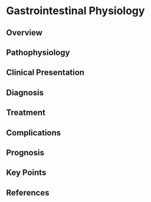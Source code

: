 # Gastrointestinal Physiology

## Overview


## Pathophysiology


## Clinical Presentation


## Diagnosis


## Treatment


## Complications


## Prognosis


## Key Points


## References